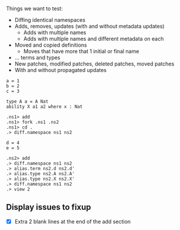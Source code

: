 
Things we want to test:

* Diffing identical namespaces
* Adds, removes, updates (with and without metadata updates)
  * Adds with multiple names
  * Adds with multiple names and different metadata on each
* Moved and copied definitions
  * Moves that have more that 1 initial or final name
* ... terms and types
* New patches, modified patches, deleted patches, moved patches
* With and without propagated updates

```unison
a = 1
b = 2
c = 3

type A a = A Nat
ability X a1 a2 where x : Nat
```

```ucm
.ns1> add
.ns1> fork .ns1 .ns2
.ns1> cd .
.> diff.namespace ns1 ns2
```

```unison
d = 4
e = 5
```

```ucm
.ns2> add
.> diff.namespace ns1 ns2
.> alias.term ns2.d ns2.d'
.> alias.type ns2.A ns2.A'
.> alias.type ns2.X ns2.X'
.> diff.namespace ns1 ns2
.> view 2
```


## Display issues to fixup

- [x] Extra 2 blank lines at the end of the add section
